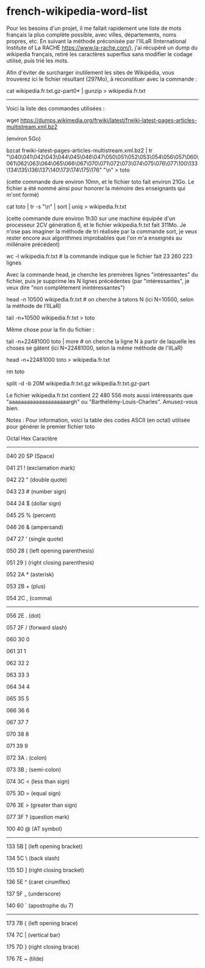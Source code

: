 # french-wikipedia-word-list

Pour les besoins d'un projet, il me fallait rapidement une liste de mots français la plus complète possible, avec villes, départements, noms propres, etc. En suivant la méthode préconisée par l'IILaR (International Institute of La RACHE https://www.la-rache.com/), j'ai récupéré un dump du wikipedia français, retiré les  caractères superflus sans modifier le codage utilisé, puis trié les mots.

Afin d'éviter de surcharger inutilement les sites de Wikipédia, vous trouverez ici le fichier résultant (297Mo), à reconstituer avec la commande :

cat wikipedia.fr.txt.gz-part0* | gunzip > wikipedia.fr.txt

---------------------------------------

Voici la liste des commandes utilisées :

wget https://dumps.wikimedia.org/frwiki/latest/frwiki-latest-pages-articles-multistream.xml.bz2

(environ 5Go)

bzcat frwiki-latest-pages-articles-multistream.xml.bz2 | tr "\040\041\042\043\044\045\046\047\050\051\052\053\054\056\057\060\061\062\063\064\065\066\067\070\071\072\073\074\075\076\077\100\133\134\135\136\137\140\173\174\175\176" "\n" > toto

(cette commande dure environ 10mn, et le fichier toto fait environ 21Go. Le fichier a été nommé ainsi pour honorer la mémoire des enseignants qui m'ont formé)

cat toto | tr -s "\n" | sort | uniq > wikipedia.fr.txt

(cette commande dure environ 1h30 sur une machine équipée d'un processeur 2CV génération 6, et le fichier wikipedia.fr.txt fait 311Mo. Je n'ose pas imaginer la méthode de tri réalisée par la commande sort, je veux rester encore aux algorithmes improbables que l'on m'a enseignés au millénaire précédent)

wc -l wikipedia.fr.txt # la commande indique que le fichier fait 23 260 223 lignes

Avec la commande head, je cherche les premières lignes "intéressantes" du fichier, puis je supprime les N lignes précédentes (par "intéressantes", je veux dire "non complètement inintéressantes")

head -n 10500 wikipedia.fr.txt # on cherche à tatons N (ici N=10500, selon la méthode de l'IILaR)

tail -n+10500 wikipedia.fr.txt > toto

Même chose pour la fin du fichier :

tail -n+22481000 toto | more # on cherche la ligne N à partir de laquelle les choses se gâtent (ici N=22481000, selon la même méthode de l'IILaR)

head -n+22481000 toto > wikipedia.fr.txt

rm toto

split -d -b 20M wikipedia.fr.txt.gz wikipedia.fr.txt.gz-part

Le fichier wikipedia.fr.txt contient 22 480 556 mots aussi intéressants que "aaaaaaaaaaaaaaaaaaaargh" ou "Barthélémy-Louis-Charles". Amusez-vous bien.


Notes : Pour information, voici la table des codes ASCII (en octal) utilisée pour générer le premier fichier toto

Octal Hex Caractère

----- --- ---------

040 20 SP (Space)

041 21 ! (exclamation mark)

042 22 " (double quote)

043 23 # (number sign)

044 24 $ (dollar sign)

045 25 % (percent)

046 26 & (ampersand)

047 27 ' (single quote)

050 28 ( (left opening parenthesis)

051 29 ) (right closing parenthesis)

052 2A * (asterisk)

053 2B + (plus)

054 2C , (comma)

--------------------------------

056 2E . (dot)

057 2F / (forward slash)

060 30 0

061 31 1

062 32 2

063 33 3

064 34 4

065 35 5

066 36 6

067 37 7

070 38 8

071 39 9

072 3A : (colon)

073 3B ; (semi-colon)

074 3C < (less than sign)

075 3D = (equal sign)

076 3E > (greater than sign)

077 3F ? (question mark)

100 40 @ (AT symbol)

--------------------------------

133 5B [ (left opening bracket)

134 5C \ (back slash)

135 5D ] (right closing bracket)

136 5E ^ (caret cirumflex)

137 5F _ (underscore)

140 60 ` (apostrophe du 7)

--------------------------------

173 7B { (left opening brace)

174 7C | (vertical bar)

175 7D } (right closing brace)

176 7E ~ (tilde)



